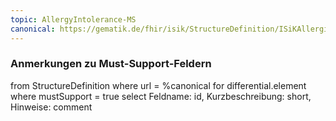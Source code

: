 ```yaml
---
topic: AllergyIntolerance-MS
canonical: https://gematik.de/fhir/isik/StructureDefinition/ISiKAllergieUnvertraeglichkeit
---
```

### Anmerkungen zu Must-Support-Feldern

<fql>
from
	StructureDefinition
where 
    url = %canonical
for differential.element
where mustSupport = true
select
	Feldname: id, Kurzbeschreibung: short, Hinweise: comment
</fql>
